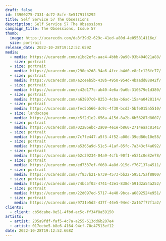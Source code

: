 ```yaml
---
draft: false
id: f3900275-7331-4c72-8cfe-3e51791f3292
title: Self Service 57 The Obsessions
description: Self Service 57 The Obsessions
campaign_title: T﻿he Obsessions, Issue 57
thumb:
  image: https://ucarecdn.com/da3f39d2-629c-41ed-a80d-4e055814116e/
  size: portrait
release_date: 2022-10-28T19:12:52.659Z
media:
  - media: https://ucarecdn.com/e1bd2efc-aac4-4bbb-9a90-93b404021a88/
    size: portrait
  - size: portrait
    media: https://ucarecdn.com/290eb2d8-94a6-4fcc-b4d0-e8c1c126fc77/
  - size: portrait
    media: https://ucarecdn.com/a2ceeb5b-438b-4950-954d-4baadd88842f/
  - size: portrait
    media: https://ucarecdn.com/c42d177c-ab40-4e6a-9a6b-310579e1d380/
  - size: portrait
    media: https://ucarecdn.com/a63807c0-8253-4cba-b6ad-15a4a0428114/
  - size: portrait
    media: https://ucarecdn.com/fec5b566-dc9c-4f30-bcd3-5bfe015a5510/
  - size: landscape
    media: https://ucarecdn.com/c5f2d1e2-656a-415d-8a2b-6b56287d8607/
  - size: portrait
    media: https://ucarecdn.com/02286ebc-2a09-4e1e-b860-2714eaac8141/
  - size: portrait
    media: https://ucarecdn.com/7c7fe447-a5f3-4f52-a00d-39ed86e10e58/
  - size: portrait
    media: https://ucarecdn.com/a5365a9d-51c5-41af-85fc-7a343cf4a692/
  - size: portrait
    media: https://ucarecdn.com/62c39234-04a9-4cfb-90f1-e521c0e82e78/
  - size: portrait
    media: https://ucarecdn.com/ed7337ef-f060-4a8d-915d-f767137a4511/
  - size: portrait
    media: https://ucarecdn.com/7f837b21-6739-4573-bb22-595175af8800/
  - size: portrait
    media: https://ucarecdn.com/74bc5f03-4741-42e1-838d-591d2a54a252/
  - size: portrait
    media: https://ucarecdn.com/22d097ed-5717-4e40-9bca-a6892524e951/
  - size: portrait
    media: https://ucarecdn.com/9731e5d2-437f-44e5-94ed-2a167f77f1a2/
clients:
  - client: cb5dcabe-0e51-4fbd-ac5c-ff34f8a59150
artists:
  - artist: 205a9fdf-faf5-4c7a-a255-613dd6b207e4
  - artist: 017eebe5-b8e6-4164-94cf-70c47513ef12
date: 2022-10-28T19:12:52.668Z
---
```

